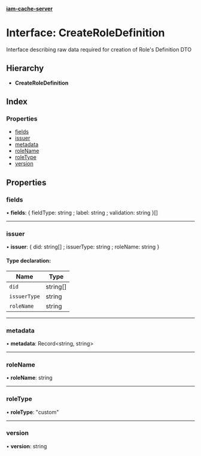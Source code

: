 **[iam-cache-server](../README.md)**

# Interface: CreateRoleDefinition

Interface describing raw data required for creation of Role's Definition DTO

## Hierarchy

* **CreateRoleDefinition**

## Index

### Properties

* [fields](createroledefinition.md#fields)
* [issuer](createroledefinition.md#issuer)
* [metadata](createroledefinition.md#metadata)
* [roleName](createroledefinition.md#rolename)
* [roleType](createroledefinition.md#roletype)
* [version](createroledefinition.md#version)

## Properties

### fields

•  **fields**: { fieldType: string ; label: string ; validation: string  }[]

___

### issuer

•  **issuer**: { did: string[] ; issuerType: string ; roleName: string  }

#### Type declaration:

Name | Type |
------ | ------ |
`did` | string[] |
`issuerType` | string |
`roleName` | string |

___

### metadata

•  **metadata**: Record<string, string\>

___

### roleName

•  **roleName**: string

___

### roleType

•  **roleType**: \"custom\"

___

### version

•  **version**: string
